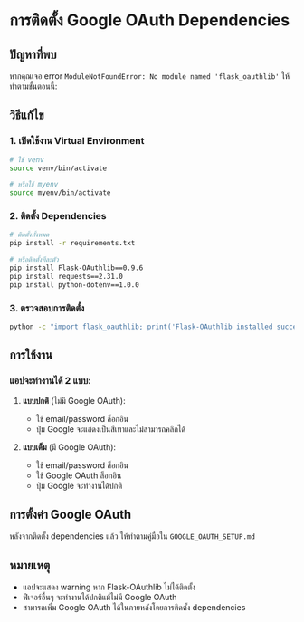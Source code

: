 # การติดตั้ง Google OAuth Dependencies

## ปัญหาที่พบ
หากคุณเจอ error `ModuleNotFoundError: No module named 'flask_oauthlib'` ให้ทำตามขั้นตอนนี้:

## วิธีแก้ไข

### 1. เปิดใช้งาน Virtual Environment

```bash
# ใช้ venv
source venv/bin/activate

# หรือใช้ myenv
source myenv/bin/activate
```

### 2. ติดตั้ง Dependencies

```bash
# ติดตั้งทั้งหมด
pip install -r requirements.txt

# หรือติดตั้งทีละตัว
pip install Flask-OAuthlib==0.9.6
pip install requests==2.31.0
pip install python-dotenv==1.0.0
```

### 3. ตรวจสอบการติดตั้ง

```bash
python -c "import flask_oauthlib; print('Flask-OAuthlib installed successfully')"
```

## การใช้งาน

### แอปจะทำงานได้ 2 แบบ:

1. **แบบปกติ** (ไม่มี Google OAuth):
   - ใช้ email/password ล็อกอิน
   - ปุ่ม Google จะแสดงเป็นสีเทาและไม่สามารถคลิกได้

2. **แบบเต็ม** (มี Google OAuth):
   - ใช้ email/password ล็อกอิน
   - ใช้ Google OAuth ล็อกอิน
   - ปุ่ม Google จะทำงานได้ปกติ

## การตั้งค่า Google OAuth

หลังจากติดตั้ง dependencies แล้ว ให้ทำตามคู่มือใน `GOOGLE_OAUTH_SETUP.md`

## หมายเหตุ

- แอปจะแสดง warning หาก Flask-OAuthlib ไม่ได้ติดตั้ง
- ฟีเจอร์อื่นๆ จะทำงานได้ปกติแม้ไม่มี Google OAuth
- สามารถเพิ่ม Google OAuth ได้ในภายหลังโดยการติดตั้ง dependencies 